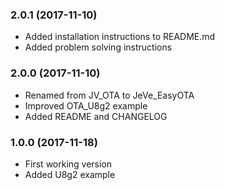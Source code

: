 ### 2.0.1 (2017-11-10)

  * Added installation instructions to README.md
  * Added problem solving instructions

### 2.0.0 (2017-11-10)

  * Renamed from JV_OTA to JeVe_EasyOTA
  * Improved OTA_U8g2 example
  * Added README and CHANGELOG

### 1.0.0 (2017-11-18)

  * First working version
  * Added U8g2 example
